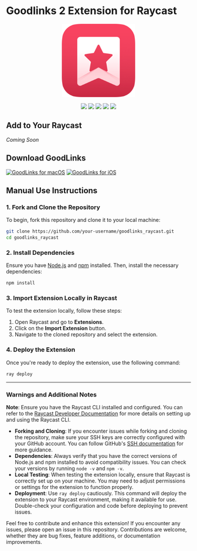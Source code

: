 # Goodlinks 2 Extension for Raycast

<p align="center">
  <img src="assets/goodlinks.png" alt="Goodlinks Icon" width="200"/>
</p>

<p align="center">
  <a href="https://shields.io"><img src="https://img.shields.io/badge/built%20with-JavaScript-blue"></a>
  <a href="https://shields.io"><img src="https://img.shields.io/badge/built%20with-TypeScript-blue"></a>
  <a href="https://shields.io"><img src="https://img.shields.io/badge/built%20with-React-blue"></a>
  <a href="https://shields.io"><img src="https://img.shields.io/badge/built%20with-Node.js-blue"></a>
  <a href="https://shields.io"><img src="https://img.shields.io/badge/built%20with-Raycast%20API-blue"></a>
</p>

## Add to Your Raycast
_Coming Soon_

## Download GoodLinks

[![GoodLinks for macOS](https://img.shields.io/badge/Download%20on%20the%20Mac%20App%20Store-0078D6?style=for-the-badge&logo=apple&logoColor=white)](https://apps.apple.com/us/app/goodlinks/id1474335294?mt=12)
[![GoodLinks for iOS](https://img.shields.io/badge/Download%20on%20the%20App%20Store-0D96F6?style=for-the-badge&logo=apple&logoColor=white)](https://apps.apple.com/us/app/goodlinks/id1474335294)

## Manual Use Instructions

### 1. Fork and Clone the Repository
To begin, fork this repository and clone it to your local machine:

```bash
git clone https://github.com/your-username/goodlinks_raycast.git
cd goodlinks_raycast
```

### 2. Install Dependencies
Ensure you have [Node.js](https://nodejs.org/) and [npm](https://www.npmjs.com/) installed. Then, install the necessary dependencies:

```bash
npm install
```

### 3. Import Extension Locally in Raycast
To test the extension locally, follow these steps:

1. Open Raycast and go to **Extensions**.
2. Click on the **Import Extension** button.
3. Navigate to the cloned repository and select the extension.

### 4. Deploy the Extension
Once you're ready to deploy the extension, use the following command:

```bash
ray deploy
```

---

### Warnings and Additional Notes

**Note**: Ensure you have the Raycast CLI installed and configured. You can refer to the [Raycast Developer Documentation](https://developers.raycast.com/) for more details on setting up and using the Raycast CLI.

- **Forking and Cloning**: If you encounter issues while forking and cloning the repository, make sure your SSH keys are correctly configured with your GitHub account. You can follow GitHub's [SSH documentation](https://docs.github.com/en/authentication/connecting-to-github-with-ssh) for more guidance.
- **Dependencies**: Always verify that you have the correct versions of Node.js and npm installed to avoid compatibility issues. You can check your versions by running `node -v` and `npm -v`.
- **Local Testing**: When testing the extension locally, ensure that Raycast is correctly set up on your machine. You may need to adjust permissions or settings for the extension to function properly.
- **Deployment**: Use `ray deploy` cautiously. This command will deploy the extension to your Raycast environment, making it available for use. Double-check your configuration and code before deploying to prevent issues.

Feel free to contribute and enhance this extension! If you encounter any issues, please open an issue in this repository. Contributions are welcome, whether they are bug fixes, feature additions, or documentation improvements.
